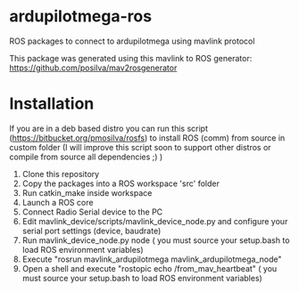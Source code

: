 ardupilotmega-ros
=================

ROS packages to connect to ardupilotmega using mavlink protocol

This package was generated using this mavlink to ROS generator: https://github.com/posilva/mav2rosgenerator

# Installation

If you are in a deb based distro you can run this script (https://bitbucket.org/pmosilva/rosfs) to install ROS (comm) from source in custom folder (I will improve this script soon to support other distros or compile from source all dependencies ;) )

1. Clone  this repository 
2. Copy the packages into a ROS workspace 'src' folder
3. Run catkin_make inside workspace
4. Launch a ROS core 
5. Connect Radio Serial device to the PC
6. Edit mavlink_device/scripts/mavlink_device_node.py and configure your serial port settings (device, baudrate)
7. Run mavlink_device_node.py node ( you must source your setup.bash to load ROS environment variables)
8. Execute "rosrun mavlink_ardupilotmega mavlink_ardupilotmega_node" 
9. Open a shell and execute "rostopic echo /from_mav_heartbeat" ( you must source your setup.bash to load ROS environment variables)
